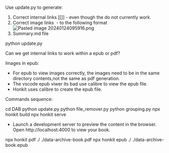 Use update.py to generate:

1) Correct internal links [[]] - even though the do not currently work.
2) Correct image links ![]() - to the following format 
![Pasted image 20240124095916.png](images/Pasted%20image%2020240124095916.png)
3) Summary.md file

python update.py

Can we get internal links to work within a epub or pdf?

Images in epub:
- For epub to view images correctly, the images need to be in the same directory contents,not the same as pdf generation.
- The vscode epub viwer its bad use calibre to view the epub file.
- Honkit uses calibre to create the epub file.

Commands sequence:

cd DAB
python update.py
python file_remover.py
python grouping.py
npx honkit build
npx honkit serve
- Launch a development server to preview the content in the browser. Open http://localhost:4000 to view your book.

npx honkit pdf ./ ./data-archive-book.pdf
npx honkit epub ./ ./data-archive-book.epub